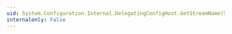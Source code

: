```yaml
---
uid: System.Configuration.Internal.DelegatingConfigHost.GetStreamName(System.String)
internalonly: False
---
```

